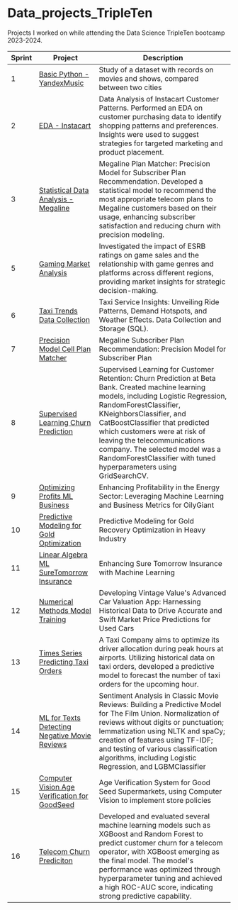 # Data_projects_TripleTen

Projects I worked on while attending the Data Science TripleTen bootcamp 2023-2024.


|Sprint | Project | Description    |
|-------------|-------------|-------------|
| 1| [Basic Python - YandexMusic](https://github.com/zoeyvero/Basic-Python-Yandex.Music) | Study of a dataset with records on movies and shows, compared between two cities |
| 2 | [EDA - Instacart](https://github.com/zoeyvero/EDA_Instacart) | Data Analysis of Instacart Customer Patterns. Performed an EDA on customer purchasing data to identify shopping patterns and preferences. Insights were used to suggest strategies for targeted marketing and product placement.|
| 3 | [Statistical Data Analysis - Megaline](https://github.com/zoeyvero/Statistical-Data-Analysis-Megaline) | Megaline Plan Matcher: Precision Model for Subscriber Plan Recommendation. Developed a statistical model to recommend the most appropriate telecom plans to Megaline customers based on their usage, enhancing subscriber satisfaction and reducing churn with precision modeling. |
| 5 | [Gaming Market Analysis](https://github.com/zoeyvero/Gaming-Market-Analysis) | Investigated the impact of ESRB ratings on game sales and the relationship with game genres and platforms across different regions, providing market insights for strategic decision-making.|
| 6 | [Taxi Trends Data Collection](https://github.com/zoeyvero/Taxi-Trends-Data-Collection) | Taxi Service Insights: Unveiling Ride Patterns, Demand Hotspots, and Weather Effects. Data Collection and Storage (SQL). |
| 7 | [Precision Model Cell Plan Matcher](https://github.com/zoeyvero/Precision-Model-Plan-Matcher) | Megaline Subscriber Plan Recommendation: Precision Model for Subscriber Plan |
| 8 | [Supervised Learning Churn Prediction](https://github.com/zoeyvero/Supervised-Learning-Churn-Prediction) | Supervised Learning for Customer Retention: Churn Prediction at Beta Bank. Created machine learning models, including Logistic Regression, RandomForestClassifier, KNeighborsClassifier, and CatBoostClassifier that predicted which customers were at risk of leaving the telecommunications company. The selected model was a RandomForestClassifier with tuned hyperparameters using GridSearchCV.|
| 9 | [Optimizing Profits ML Business](https://github.com/zoeyvero/Optimizing-Profits-ML-Business) | Enhancing Profitability in the Energy Sector: Leveraging Machine Learning and Business Metrics for OilyGiant |
| 10 | [Predictive Modeling for Gold Optimization](https://github.com/zoeyvero/Predictive-Modeling-for-Gold-Optimization) | Predictive Modeling for Gold Recovery Optimization in Heavy Industry |
| 11 | [Linear Algebra ML SureTomorrow Insurance](https://github.com/zoeyvero/Linear-Algebra-ML-SureTomorrow) | Enhancing Sure Tomorrow Insurance with Machine Learning |
| 12 | [Numerical Methods Model Training](https://github.com/zoeyvero/Numerical-Methods-Model-Training) | Developing Vintage Value's Advanced Car Valuation App: Harnessing Historical Data to Drive Accurate and Swift Market Price Predictions for Used Cars |
| 13 | [Times Series Predicting Taxi Orders](https://github.com/zoeyvero/Time-Series-Predicting-Taxi-Orders) | A Taxi Company aims to optimize its driver allocation during peak hours at airports. Utilizing historical data on taxi orders, developed a predictive model to forecast the number of taxi orders for the upcoming hour. |
| 14 | [ML for Texts Detecting Negative Movie Reviews](https://github.com/zoeyvero/ML-for-Texts-Detecting-Negative-Movie-Reviews) | Sentiment Analysis in Classic Movie Reviews: Building a Predictive Model for The Film Union. Normalization of reviews without digits or punctuation; lemmatization using NLTK and spaCy; creation of features using TF-IDF; and testing of various classification algorithms, including Logistic Regression, and LGBMClassifier |
| 15 | [Computer Vision Age Verification for GoodSeed](https://github.com/zoeyvero/Computer-Vision-Age-Verification-Supermarkets) | Age Verification System for Good Seed Supermarkets, using Computer Vision to implement store policies|
| 16 | [Telecom Churn Prediciton](https://github.com/zoeyespinoza/Telecom-Churn-Prediction) | Developed and evaluated several machine learning models such as XGBoost and Random Forest to predict customer churn for a telecom operator, with XGBoost emerging as the final model. The model's performance was optimized through hyperparameter tuning and achieved a high ROC-AUC score, indicating strong predictive capability.
